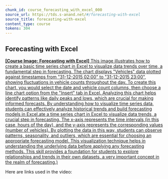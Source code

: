 ```yaml
---
chunk_id: course_forecasting_with_excel_000
source_url: https://tds.s-anand.net/#/forecasting-with-excel
source_title: forecasting-with-excel
content_type: course
tokens: 304
---
```


## Forecasting with Excel

[**[Course Image: Forecasting with Excel]** This image illustrates how to create a basic time series chart in Excel to visualize data trends over time, a fundamental step in forecasting. The chart displays "Vehicles" data plotted against timestamps from "31-12-2015 02:00" to "31-12-2015 23:00", showing fluctuations in vehicle counts throughout the day. To create this chart, you would select the date and vehicle count columns, then choose a line chart option from the "Insert" tab in Excel. Analyzing this chart helps identify patterns like daily peaks and lows, which are crucial for making informed forecasts. By understanding how to visualize time series data, students can effectively analyze historical trends and build forecasting models in Excel.ate a time series chart in Excel to visualize data trends, a crucial step in forecasting. The x-axis represents the time intervals (in this case, hours of the day), and the y-axis represents the corresponding values (number of vehicles). By plotting the data in this way, students can observe patterns, seasonality, and outliers, which are essential for choosing an appropriate forecasting model. This visualization technique helps in understanding the underlying data before applying any forecasting methods. This skill provides a foundation for students to explore relationships and trends in their own datasets, a very important concept in the realm of forecasting.)](https://youtu.be/QrTimmxwZw4)

Here are links used in the video:

